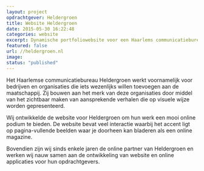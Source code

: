 ```yaml
---
layout: project
opdrachtgever: Heldergroen
title: Website Heldergroen
date: 2015-05-30 16:22:48
categories: website
excerpt: Dynamische portfoliowebsite voor een Haarlems communicatiebureau
featured: false
url: //heldergroen.nl
image:
status: "published"
---
```

Het Haarlemse communicatiebureau Heldergroen werkt voornamelijk voor bedrijven en organisaties die iets wezenlijks willen toevoegen aan de maatschappij. Zij bouwen aan het merk van deze organisaties door middel van het zichtbaar maken van aansprekende verhalen die op visuele wijze worden gepresenteerd.

Wij ontwikkelde de website voor Heldergroen om hun werk een mooi online podium te bieden. De website bevat veel interactie waarbij het accent ligt op pagina-vullende beelden waar je doorheen kan bladeren als een online magazine. 

Bovendien zijn wij sinds enkele jaren de online partner van Heldergroen en werken wij nauw samen aan de ontwikkeling van website en online applicaties voor hun opdrachtgevers.
